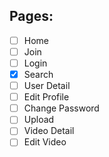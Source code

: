 ## Pages:
  - [ ] Home
  - [ ] Join
  - [ ] Login
  - [x] Search
  - [ ] User Detail
  - [ ] Edit Profile
  - [ ] Change Password
  - [ ] Upload
  - [ ] Video Detail
  - [ ] Edit Video
